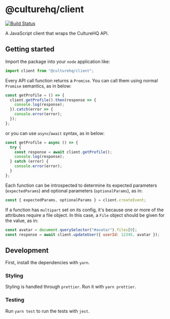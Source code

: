 # @culturehq/client

[![Build Status](https://travis-ci.com/CultureHQ/client.svg?token=kQUiABmGkzyHdJdMnCnv&branch=master)](https://travis-ci.com/CultureHQ/client)

A JavaScript client that wraps the CultureHQ API.

## Getting started

Import the package into your `node` application like:

```js
import client from "@culturehq/client";
```

Every API call function returns a `Promise`. You can call them using normal `Promise` semantics, as in below:

```js
const getProfile = () => {
  client.getProfile().then(response => {
    console.log(response);
  }).catch(error => {
    console.error(error);
  });
};
```

or you can use `async`/`await` syntax, as in below:

```js
const getProfile = async () => {
  try {
    const response = await client.getProfile();
    console.log(response);
  } catch (error) {
    console.error(error);
  }
};
```

Each function can be introspected to determine its expected parameters (`expectedParams`) and optional parameters (`optionalParams`), as in:

```js
const { expectedParams, optionalParams } = client.createEvent;
```

If a function has `multipart` set on its config, it's because one or more of the attributes require a file object. In this case, a `File` object should be given for the value, as in:

```js
const avatar = document.querySelector("#avatar").files[0];
const response = await client.updateUser({ userId: 12345, avatar });
```

## Development

First, install the dependencies with `yarn`.

### Styling

Styling is handled through `prettier`. Run it with `yarn prettier`.

### Testing

Run `yarn test` to run the tests with `jest`.
